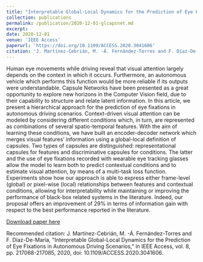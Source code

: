 ```yaml
---
title: "Interpretable Global-Local Dynamics for the Prediction of Eye Fixations in Autonomous Driving Scenarios"
collection: publications
permalink: /publication/2020-12-01-glcapsnet.md
excerpt: 
date: 2020-12-01
venue: 'IEEE Access'
paperurl: 'https://doi.org/10.1109/ACCESS.2020.3041606'
citation: 'J. Martínez-Cebrián, M. -Á. Fernández-Torres and F. Díaz-De-María, "Interpretable Global-Local Dynamics for the Prediction of Eye Fixations in Autonomous Driving Scenarios," in IEEE Access, vol. 8, pp. 217068-217085, 2020, doi: 10.1109/ACCESS.2020.3041606.'
---
```

Human eye movements while driving reveal that visual attention largely depends on the context in which it occurs. Furthermore, an autonomous vehicle which performs this function would be more reliable if its outputs were understandable. Capsule Networks have been presented as a great opportunity to explore new horizons in the Computer Vision field, due to their capability to structure and relate latent information. In this article, we present a hierarchical approach for the prediction of eye fixations in autonomous driving scenarios. Context-driven visual attention can be modeled by considering different conditions which, in turn, are represented as combinations of several spatio-temporal features. With the aim of learning these conditions, we have built an encoder-decoder network which merges visual features’ information using a global-local definition of capsules. Two types of capsules are distinguished: representational capsules for features and discriminative capsules for conditions. The latter and the use of eye fixations recorded with wearable eye tracking glasses allow the model to learn both to predict contextual conditions and to estimate visual attention, by means of a multi-task loss function. Experiments show how our approach is able to express either frame-level (global) or pixel-wise (local) relationships between features and contextual conditions, allowing for interpretability while maintaining or improving the performance of black-box related systems in the literature. Indeed, our proposal offers an improvement of 29% in terms of information gain with respect to the best performance reported in the literature.

[Download paper here](https://doi.org/10.1109/ACCESS.2020.3041606)

Recommended citation: J. Martínez-Cebrián, M. -Á. Fernández-Torres and F. Díaz-De-María, "Interpretable Global-Local Dynamics for the Prediction of Eye Fixations in Autonomous Driving Scenarios," in IEEE Access, vol. 8, pp. 217068-217085, 2020, doi: 10.1109/ACCESS.2020.3041606.
